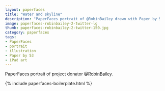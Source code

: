 ```yaml
---
layout: paperfaces
title: "Water and skyline"
description: "PaperFaces portrait of @RobinBailey drawn with Paper by 53 on an iPad."
image: paperfaces-robinbailey-2-twitter-lg
thumb: paperfaces-robinbailey-2-twitter-150.jpg
category: paperfaces
tags: 
- PaperFaces
- portrait
- illustration
- Paper by 53
- iPad art
---
```


PaperFaces portrait of project donator [@RobinBailey](http://twitter.com/RobinBailey).

{% include paperfaces-boilerplate.html %}